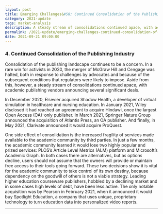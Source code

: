 ```yaml
---
layout: post
title: Emerging Challenges&#58; Continued Consolidation of the Publishing Industry
category: 2021-update
tags: market-analysis
description: A steady stream of consolidations continued apace, with academic publishing vendors announcing several significant deals.  
permalink: /2021-update/emerging-challenges-continued-consolidation-of-pub
date: 2021-09-21 09:00:00
---
```


### 4. Continued Consolidation of the Publishing Industry

Consolidation of the publishing landscape continues to be a concern. In a rare win for activists in 2020, the merger of McGraw Hill and Cengage was halted, both in response to challenges by advocates and because of the subsequent conditions that regulators were likely to impose. Aside from this, however, a steady stream of consolidations continued apace, with academic publishing vendors announcing several significant deals. 

In December 2020, Elsevier acquired Shadow Health, a developer of virtual simulation in healthcare and nursing education. In January 2021, Wiley disclosed it had reached an agreement to acquire Hindawi, once the largest Open Access (OA)-only publisher. In March 2021, Springer Nature Group announced the acquisition of Atlantis Press, an OA publisher. And finally, in May 2021, Clarivate announced it would acquire ProQuest. 

One side effect of consolidation is the increased fragility of services made available to the academic community by third parties. In just a few months, the academic community learned it would lose two highly popular and prized services: PLOS’s Article Level Metrics (ALM) platform and Microsoft’s Academic Graph. In both cases there are alternatives, but as options decline, users should not assume that the owners will provide or maintain free access to their tools going forward. These two decisions show it is vital for the academic community to take control of its own destiny, because dependency on the goodwill of others is not a viable strategy.
Leading higher education courseware publishers, hobbled by a declining market and in some cases high levels of debt, have been less active. The only notable acquisition was by Pearson in February 2021, when it announced it would buy Spotlight Education, a company that uses unique, proprietary technology to turn education data into personalized video reports. 


***
